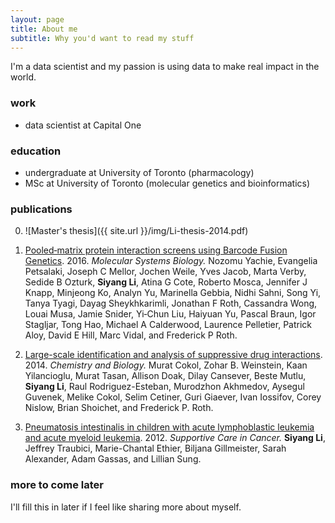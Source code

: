 ```yaml
---
layout: page
title: About me
subtitle: Why you'd want to read my stuff
---
```


I'm a data scientist and my passion is using data to make real impact in the world.


### work

- data scientist at Capital One

### education

- undergraduate at University of Toronto (pharmacology)
- MSc at University of Toronto (molecular genetics and bioinformatics)

### publications

0. ![Master's thesis]({{ site.url }}/img/Li-thesis-2014.pdf)

1. [Pooled‐matrix protein interaction screens using Barcode Fusion Genetics](http://msb.embopress.org/content/12/4/863). 2016. *Molecular Systems Biology.* Nozomu Yachie, Evangelia Petsalaki, Joseph C Mellor, Jochen Weile, Yves Jacob, Marta Verby, Sedide B Ozturk, **Siyang Li**, Atina G Cote, Roberto Mosca, Jennifer J Knapp, Minjeong Ko, Analyn Yu, Marinella Gebbia, Nidhi Sahni, Song Yi, Tanya Tyagi, Dayag Sheykhkarimli, Jonathan F Roth, Cassandra Wong, Louai Musa, Jamie Snider, Yi‐Chun Liu, Haiyuan Yu, Pascal Braun, Igor Stagljar, Tong Hao, Michael A Calderwood, Laurence Pelletier, Patrick Aloy, David E Hill, Marc Vidal, and Frederick P Roth.

2. [Large-scale identification and analysis of suppressive drug interactions](https://www.ncbi.nlm.nih.gov/pmc/articles/PMC4281482/). 2014. *Chemistry and Biology.* Murat Cokol, Zohar B. Weinstein, Kaan Yilancioglu, Murat Tasan, Allison Doak, Dilay Cansever, Beste Mutlu, **Siyang Li**, Raul Rodriguez-Esteban, Murodzhon Akhmedov, Aysegul Guvenek, Melike Cokol, Selim Cetiner, Guri Giaever, Ivan Iossifov, Corey Nislow, Brian Shoichet, and Frederick P. Roth.

3. [Pneumatosis intestinalis in children with acute lymphoblastic leukemia and acute myeloid leukemia](http://link.springer.com/article/10.1007%2Fs00520-011-1088-x). 2012. *Supportive Care in Cancer.* **Siyang Li**, Jeffrey Traubici, Marie-Chantal Ethier, Biljana Gillmeister, Sarah Alexander, Adam Gassas, and Lillian Sung.


### more to come later
I'll fill this in later if I feel like sharing more about myself.
